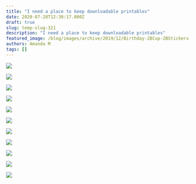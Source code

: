 ```yaml
---
title: "I need a place to keep downloadable printables"
date: 2020-07-28T12:30:17.000Z
draft: true
slug: temp-slug-321
description: "I need a place to keep downloadable printables"
featured_image: /blog/images/archive/2019/12/Birthday-2BCup-2BStickers-2Band-2BUtensil-2BStickers.png
authors: Amanda M
tags: []
---
```


[![](/blog/images/archive/2019/12/Birthday-2BCup-2BStickers-2Band-2BUtensil-2BStickers.png)](/blog/images/archive/2019/12/Birthday-2BCup-2BStickers-2Band-2BUtensil-2BStickers.png)

[![](/blog/images/archive/2019/12/Birthday-2BWall-2BDecal-2BSticker-2B6.png)](/blog/images/archive/2019/12/Birthday-2BWall-2BDecal-2BSticker-2B6.png)

[![](/blog/images/archive/2019/12/Birthday-2BWall-2BDecal-2BSticker-2B5.png)](/blog/images/archive/2019/12/Birthday-2BWall-2BDecal-2BSticker-2B5.png)

[![](/blog/images/archive/2019/12/Birthday-2BWall-2BDecal-2BSticker-2B4.png)](/blog/images/archive/2019/12/Birthday-2BWall-2BDecal-2BSticker-2B4.png)

[![](/blog/images/archive/2019/12/Birthday-2BWall-2BDecal-2BSticker-2B3.png)](/blog/images/archive/2019/12/Birthday-2BWall-2BDecal-2BSticker-2B3.png)

[![](/blog/images/archive/2019/12/Birthday-2BWall-2BDecal-2BSticker-2B2.png)](/blog/images/archive/2019/12/Birthday-2BWall-2BDecal-2BSticker-2B2.png)

[![](/blog/images/archive/2019/12/Birthday-2BWall-2BDecal-2BSticker.png)](/blog/images/archive/2019/12/Birthday-2BWall-2BDecal-2BSticker.png)

![](/blog/images/archive/2019/12/Reward-2BStickers-212x300.png)

[![](/blog/images/archive/2019/12/Luggage-2BStickers.png)](/blog/images/archive/2019/12/Luggage-2BStickers.png)

[![](/blog/images/archive/2019/12/Motivational-2BWall-2BDecall.png)](/blog/images/archive/2019/12/Motivational-2BWall-2BDecall.png)

[![](/blog/images/archive/2019/12/Feng-2BShui-2BStickers-2B4.png)](/blog/images/archive/2019/12/Feng-2BShui-2BStickers-2B4.png)